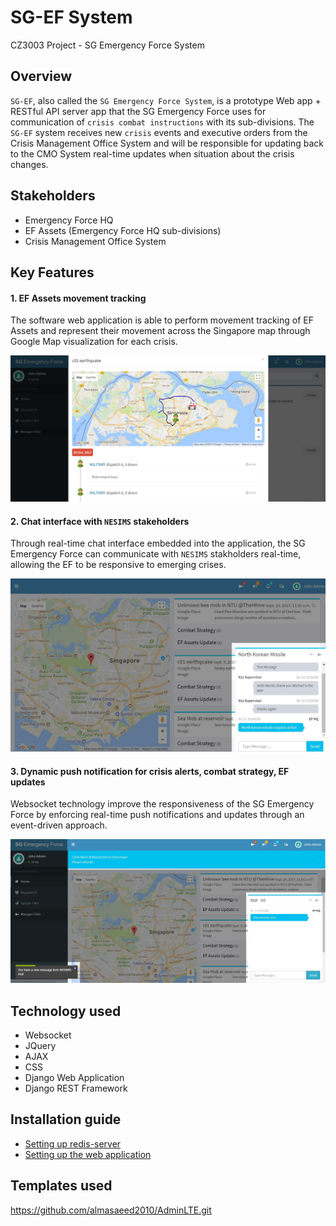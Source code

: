 # SG-EF System
CZ3003 Project - SG Emergency Force System

## Overview
`SG-EF`, also called the `SG Emergency Force System`, is a prototype Web app + RESTful API server app that the SG Emergency Force uses for communication of `crisis combat instructions` with its sub-divisions. The `SG-EF` system receives new `crisis` events and executive orders from the Crisis Management Office System and will be responsible for updating back to the CMO System real-time updates when situation about the crisis changes.

## Stakeholders
- Emergency Force HQ
- EF Assets (Emergency Force HQ sub-divisions)
- Crisis Management Office System

## Key Features

#### 1. EF Assets movement tracking
The software web application is able to perform movement tracking of EF Assets and represent their movement across the Singapore map through Google Map visualization for each crisis.

![alt text](_sample_image/efassets-movement-tracking.JPG)

#### 2. Chat interface with `NESIMS` stakeholders
Through real-time chat interface embedded into the application, the SG Emergency Force can communicate with `NESIMS` stakholders real-time, allowing the EF to be responsive to emerging crises.

![alt text](_sample_image/chat-interface.JPG)

#### 3. Dynamic push notification for crisis alerts, combat strategy, EF updates
Websocket technology improve the responsiveness of the SG Emergency Force by enforcing real-time push notifications and updates through an event-driven approach.

![alt text](_sample_image/push-notification-message.JPG)

## Technology used
- Websocket
- JQuery
- AJAX
- CSS
- Django Web Application
- Django REST Framework

## Installation guide
- [Setting up redis-server](IMPL-CHANNELS.md)
- [Setting up the web application](INSTALL.md)

## Templates used
https://github.com/almasaeed2010/AdminLTE.git
